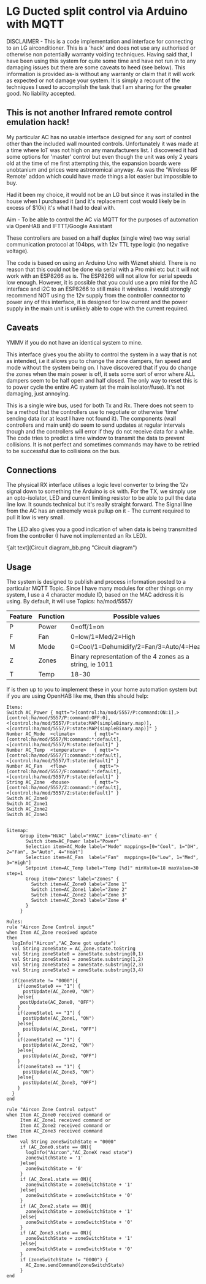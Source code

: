 # LG Ducted split control via Arduino with MQTT
DISCLAIMER - This is a code implementation and interface for connecting to an LG airconditioner.  This is a 'hack' and does not use any authorised or otherwise non potentially warranty voiding techniques. Having said that, I have been using this system for quite some time and have not run in to any damaging issues but there are some caveats to heed (see below).  This information is provided as-is without any warranty or claim that it will work as expected or not damage your system.  It is simply a recount of the techniques I used to accomplish the task that I am sharing for the greater good. No liability accepted.

## This is not another Infrared remote control emulation hack!
My particular AC has no usable interface designed for any sort of control other than the included wall mounted controls. Unfortunately it was made at a time where IoT was not high on any manufacturers list. I discovered it had some options for 'master' control but even though the unit was only 2 years old at the time of me first attempting this, the expansion boards were unobtanium and prices were astronomical anyway. As was the 'Wireless RF Remote' addon which could have made things a lot easier but impossible to buy.

Had it been my choice, it would not be an LG but since it was installed in the house when I purchased it (and it's replacement cost would likely be in excess of $10k) it's what I had to deal with.

Aim - To be able to control the AC via MQTT for the purposes of automation via OpenHAB and IFTTT/Google Assistant

These controllers are based on a half duplex (single wire) two way serial communication protocol at 104bps, with 12v TTL type logic (no negative voltage).

The code is based on using an Arduino Uno with Wiznet shield.  There is no reason that this could not be done via serial with a Pro mini etc but it will not work with an ESP8266 as is.  The ESP8266 will not allow for serial speeds low enough.  However, it is possible that you could use a pro mini for the AC interface and i2C to an ESP8266 to still make it wireless. I would strongly recommend NOT using the 12v supply from the controller connector to power any of this interface, it is designed for low current and the power supply in the main unit is unlikely able to cope with the current required.

## Caveats

YMMV if you do not have an identical system to mine.

This interface gives you the ability to control the system in a way that is not as intended, i.e it allows you to change the zone dampers, fan speed and mode without the system being on. I have discovered that if you do change the zones when the main power is off, it sets some sort of error where ALL dampers seem to be half open and half closed. The only way to reset this is to power cycle the entire AC system (at the main isolator/fuse).  It's not damaging, just annoying.

This is a single wire bus, used for both Tx and Rx.  There does not seem to be a method that the controllers use to negotiate or otherwise 'time' sending data (or at least I have not found it). The components (wall controllers and main unit) do seem to send updates at regular intervals though and the controllers will error if they do not receive data for a while. The code tries to predict a time window to transmit the data to prevent collisions. It is not perfect and sometimes commands may have to be retried to be successful due to collisions on the bus.

## Connections

The physical RX interface utilises a logic level converter to bring the 12v signal down to something the Arduino is ok with.
For the TX, we simply use an opto-isolator, LED and current limiting resistor to be able to pull the data line low.  It sounds technical but it's really straight forward.
The Signal line from the AC has an extremely weak pullup on it - The current required to pull it low is very small.

The LED also gives you a good indication of when data is being transmitted from the controller (I have not implemented an Rx LED).

![alt text](Circuit diagram_bb.png "Circuit diagram")


## Usage

The system is designed to publish and process information posted to a particular MQTT Topic.  Since I have many modules for other things on my system, I use a 4 character module ID, based on the MAC address it is using.
By default, it will use Topics:
ha/mod/5557/<feature> <Value>

Feature|Function|Possible values
-------|--------|---------------
P|Power|0=off/1=on
F|Fan|0=low/1=Med/2=High
M|Mode|0=Cool/1=Dehumidify/2=Fan/3=Auto/4=Heat
Z|Zones|Binary representation of the 4 zones as a string, ie 1011
T|Temp|18-30

If is then up to you to implement these in your home automation system but if you are using OpenHAB like me, then this should help:
```
Items:
Switch AC_Power { mqtt=">[control:ha/mod/5557/P:command:ON:1],>[control:ha/mod/5557/P:command:OFF:0],<[control:ha/mod/5557/P:state:MAP(simpleBinary.map)],<[control:ha/mod/5557/P:state:MAP(simpleBinary.map)]" }
Number AC_Mode  <climate>       { mqtt=">[control:ha/mod/5557/M:command:*:default],<[control:ha/mod/5557/M:state:default]" }
Number AC_Temp  <temperature>   { mqtt=">[control:ha/mod/5557/T:command:*:default],<[control:ha/mod/5557/T:state:default]" }
Number AC_Fan   <flow>          { mqtt=">[control:ha/mod/5557/F:command:*:default],<[control:ha/mod/5557/F:state:default]" }
String AC_Zone  <house>         { mqtt=">[control:ha/mod/5557/Z:command:*:default],<[control:ha/mod/5557/Z:state:default]" }
Switch AC_Zone0
Switch AC_Zone1
Switch AC_Zone2
Switch AC_Zone3


Sitemap:
     Group item="HVAC" label="HVAC" icon="climate-on" {
       Switch item=AC_Power label="Power"
       Selection item=AC_Mode label="Mode" mappings=[0="Cool", 1="DH", 2="Fan", 3="Auto", 4="Heat"]
       Selection item=AC_Fan  label="Fan"  mappings=[0="Low", 1="Med", 3="High"]
       Setpoint item=AC_Temp label="Temp [%d]" minValue=18 maxValue=30 step=1
       Group item="Zones" label="Zones" {
         Switch item=AC_Zone0 label="Zone 1"
         Switch item=AC_Zone1 label="Zone 2"
         Switch item=AC_Zone2 label="Zone 3"
         Switch item=AC_Zone3 label="Zone 4"
       }
     }

Rules:
rule "Aircon Zone Control input"
when Item AC_Zone received update
then
  logInfo("Aircon","AC_Zone got update")
  val String zoneState = AC_Zone.state.toString
  val String zoneState0 = zoneState.substring(0,1)
  val String zoneState1 = zoneState.substring(1,2)
  val String zoneState2 = zoneState.substring(2,3)
  val String zoneState3 = zoneState.substring(3,4)

  if(zoneState != "0000"){
    if(zoneState0 == "1") {
      postUpdate(AC_Zone0, "ON")
    }else{
     postUpdate(AC_Zone0, "OFF")
    }
    if(zoneState1 == "1") {
      postUpdate(AC_Zone1, "ON")
    }else{
      postUpdate(AC_Zone1, "OFF")
    }
    if(zoneState2 == "1") {
      postUpdate(AC_Zone2, "ON")
    }else{
      postUpdate(AC_Zone2, "OFF")
    }
    if(zoneState3 == "1") {
      postUpdate(AC_Zone3, "ON")
    }else{
      postUpdate(AC_Zone3, "OFF")
    }
  }
end

rule "Aircon Zone Control output"
when Item AC_Zone0 received command or
     Item AC_Zone1 received command or
     Item AC_Zone2 received command or
     Item AC_Zone3 received command
then
     val String zoneSwitchState = "0000"
     if (AC_Zone0.state == ON){
       logInfo("Aircon","AC_ZoneX read state")
       zoneSwitchState = '1'
     }else{
       zoneSwitchState = '0'
     }
     if (AC_Zone1.state == ON){
       zoneSwitchState = zoneSwitchState + '1'
     }else{
       zoneSwitchState = zoneSwitchState + '0'
     }
     if (AC_Zone2.state == ON){
       zoneSwitchState = zoneSwitchState + '1'
     }else{
       zoneSwitchState = zoneSwitchState + '0'
     }
     if (AC_Zone3.state == ON){
       zoneSwitchState = zoneSwitchState + '1'
     }else{
       zoneSwitchState = zoneSwitchState + '0'
     }
     if (zoneSwitchState != "0000") {
       AC_Zone.sendCommand(zoneSwitchState)
     }
end
```